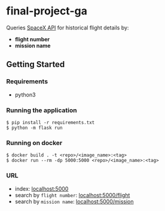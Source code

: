 # final-project-ga

Queries [SpaceX API](https://api.spacexdata.com/v3/launches) for historical flight details by:
* __flight number__
* __mission name__

## Getting Started
### Requirements
* python3

### Running the application
```
$ pip install -r requirements.txt
$ python -m flask run
```

### Running on docker
```
$ docker build . -t <repo>/<image_name>:<tag>
$ docker run --rm -dp 5000:5000 <repo>/<image_name>:<tag>
```

### URL
* index: [localhost:5000](localhost:5000)
* search by `flight number`: [localhost:5000/flight](localhost:5000/flight)
* search by `mission name`: [localhost:5000/mission](localhost:5000/mission)

